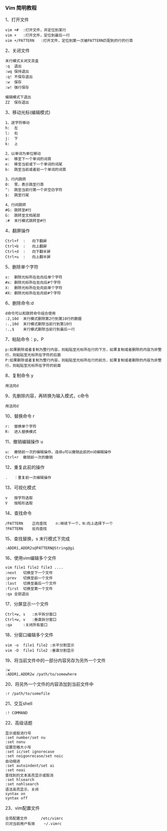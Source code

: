 ### Vim 简明教程

1、打开文件

	vim +#	:打开文件，并定位到某行
	vim +	:打开文件，定位到最后一行
	vim +/PATTERN	:打开文件，定位到第一次被PATTERN匹配到的行的行首

2、关闭文件

	末行模式关闭文具盒
	:q	退出
	:wq	保持退出
	:q!	不保存退出
	:w	保存
	:w!	强行保存
	
	编辑模式下退出
	ZZ	保存退出

3、移动光标(编辑模式)

	1、逐字符移动
	h:	左
	l:	右
	j:	下
	k:	上

	2、以单词为单位移动
	w:	移至下一个单词的词首
	e:	移至当前或下一个单词的词尾
	b:	跳至当前或者前一个单词的词首

	3、行内跳转
	0:	零，表示跳至行首
	^:	跳至当前行第一个非空白字符
	$:	跳至行尾

	4、行间跳转
	#G:	跳转至#行
	G:	跳转至文档尾部
	:#	末行模式跳转至#行

4、翻屏操作

	Ctrl+f	:	向下翻屏
	Ctrl+b	:	向上翻屏
	Ctrl+d	:	向下翻半屏
	Ctrl+u	:	向上翻半屏

5、删除单个字符

	x:	删除光标所在处向后单个字符
	#x:	删除光标所在处向后#个字符
	X:	删除光标所在处向前单个字符
	#X:	删除光标所在处向前#个字符

6、删除命令:d

	d命令可以和跳转命令组合使用
	:2,10d	末行模式删除第2行到第10行的数据
	:.,10d	末行模式删除当前行到第10行
	:.,$	末行模式删除当前行到最后一行

7、粘贴命令：p，P

	p:如果删除或者复制为整行内容，则粘贴至光标所在行的下方，如果复制或者删除的内容为非整行，则粘贴至光标所在字符的后面
	P:如果删除或者复制为整行内容，则粘贴至光标所在行的前方，如果复制或者删除的内容为非整行，则粘贴至光标所在字符的前面

8、复制命令 y

	用法同d

9、先删除内容，再转换为输入模式，c命令

	用法同d

10、替换命令 r

	r:	替换单个字符
	R:	进入替换模式

11、撤销编辑操作 u

	u:	撤销前一次的编辑操作，连续u可以撤销此前的n词编辑操作
	Ctrl+r	撤销前一次的撤销

12、重复此前的操作

	.	：重复前一次编辑操作

13、可视化模式

	v	按字符选取
	V	按矩形选取

14、查找命令

	/PATTERN	正向查找	n:继续下一个，N:向上选择下一个
	?PATTERN	反向查找

15、查找替换，s	末行模式下完成

	:ADDR1,ADDR2s@PATTERN@String@gi

16、使用vim编辑多个文件

	vim	file1 file2 file3 ....
	:next	切换至下一个文件
	:prev	切换至前一个文件
	:last	切换至最后一个文件
	:first	切换至第一个文件
	:qa	全部退出

17、分屏显示一个文件

	Ctrl+w, s	:水平拆分窗口
	Ctrl+w, v	:垂直拆分窗口
	:qa		:关闭所有窗口

18、分窗口编辑多个文件

	vim -o	file1 file2	:水平分割显示
	vim -O  file1 file2	:垂直分割显示

19、将当前文件中的一部分内容另存为另外一个文件

	:w
	:ADDR1,ADDR2w /path/to/somewhere

20、将另外一个文件的内容添加到当前文件中

	:r /path/to/somefile

21、交互shell

	:! COMMAND

22、高级话题

	显示或取消行号
	:set number/set nu
	:set nonu
	设置忽略大小写
	:set ic/set ignorecase
	:set noigonrecase/set noic
	自动缩进
	:set autoindent/set ai
	:set noai
	查找到的文本高亮显示或取消
	:set hlsearch
	:set nohlsearch
	语法高亮显示、关闭
	syntax on
	syntax off

23、vim配置文件

	全局配置文件 		/etc/vimrc
	只对当前用户有效	~/.vimrc


